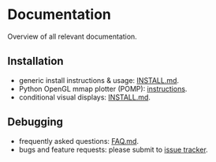 # Documentation #

Overview of all relevant documentation.

## Installation ##

- generic install instructions & usage: [INSTALL.md](INSTALL.md).
- Python OpenGL mmap plotter (POMP): [instructions](python/OpenGLPlotting/pomp/docs/INSTALL.md).
- conditional visual displays: [INSTALL.md](matlab/psychophysics-example/INSTALL.md).

## Debugging ##

- frequently asked questions: [FAQ.md](FAQ.md).
- bugs and feature requests: please submit to [issue tracker][Bugs].


[Bugs]: https://github.com/StimOmatic/StimOmatic/issues

